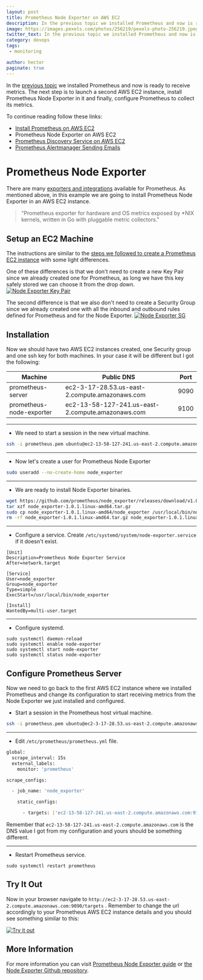 ```yaml
---
layout: post
title: Prometheus Node Exporter on AWS EC2
description: In the previous topic we installed Prometheus and now is ready to receive metrics.
image: https://images.pexels.com/photos/256219/pexels-photo-256219.jpeg?auto=compress&cs=tinysrgb&dpr=2&h=650&w=940
twitter_text: In the previous topic we installed Prometheus and now is ready to receive metrics.
category: devops
tags:
 - monitoring

author: hector
paginate: true
---
```


In the [previous topic](https://codewizardly.com/prometheus-on-aws-ec2-part1) we installed Prometheus and now is ready to receive metrics. The next step is to launch a second AWS EC2 instance, install Prometheus Node Exporter in it and finally, configure Prometheus to collect its metrics.

To continue reading follow these links:

* [Install Prometheus on AWS EC2](https://codewizardly.com/prometheus-on-aws-ec2-part1)
* Prometheus Node Exporter on AWS EC2
* [Prometheus Discovery Service on AWS EC2](https://codewizardly.com/prometheus-on-aws-ec2-part3)
* [Prometheus Alertmanager Sending Emails](https://codewizardly.com/prometheus-on-aws-ec2-part4)

# Prometheus Node Exporter

There are many [exporters and integrations](https://prometheus.io/docs/instrumenting/exporters) available for Prometheus. As mentioned above, in this example we are going to install Prometheus Node Exporter in an AWS EC2 instance.  

> "Prometheus exporter for hardware and OS metrics exposed by *NIX kernels, written in Go with pluggable metric collectors." 

## Setup an EC2 Machine

The instructions are similar to the [steps we followed to create a Prometheus EC2 instance](https://codewizardly.com/prometheus-on-aws-ec2-part1/#create-an-aws-ec2-instance) with some light differences. 

One of these differences is that we don't need to create a new Key Pair since we already created one for Prometheus, as long we have this key safely stored we can choose it from the drop down.
[![Node Exporter Key Pair](https://hndoss-blog-bucket.s3.amazonaws.com/prometheus-on-aws-ec2/14-node-exporter-key-pair.png)](https://hndoss-blog-bucket.s3.amazonaws.com/prometheus-on-aws-ec2/14-node-exporter-key-pair.png)

The second difference is that we also don't need to create a Security Group since we already created one with all the inbound and outbound rules defined for Prometheus and for the Node Exporter.
[![Node Exporter SG](https://hndoss-blog-bucket.s3.amazonaws.com/prometheus-on-aws-ec2/13-node-exporter-security-group.png)](https://hndoss-blog-bucket.s3.amazonaws.com/prometheus-on-aws-ec2/13-node-exporter-security-group.png)

## Installation

Now we should have two AWS EC2 instances created, one Security group and one ssh key for both machines. In your case it will be different but I got the following:

| Machine | Public DNS | Port |
|---------|-----------|------|
|prometheus-server| ec2-3-17-28.53.us-east-2.compute.amazonaws.com | 9090 |
|prometheus-node-exporter| ec2-13-58-127-241.us-east-2.compute.amazonaws.com | 9100 |

---
* We need to start a session in the new virtual machine.

``` bash
ssh -i prometheus.pem ubuntu@ec2-13-58-127-241.us-east-2.compute.amazonaws.com
```

---
* Now let's create a user for Prometheus Node Exporter

``` bash
sudo useradd --no-create-home node_exporter
```

---
* We are ready to install Node Exporter binaries.

``` bash
wget https://github.com/prometheus/node_exporter/releases/download/v1.0.1/node_exporter-1.0.1.linux-amd64.tar.gz
tar xzf node_exporter-1.0.1.linux-amd64.tar.gz
sudo cp node_exporter-1.0.1.linux-amd64/node_exporter /usr/local/bin/node_exporter
rm -rf node_exporter-1.0.1.linux-amd64.tar.gz node_exporter-1.0.1.linux-amd64
```

---
* Configure a service. Create `/etc/systemd/system/node-exporter.service` if it doesn't exist.

``` 
[Unit]
Description=Prometheus Node Exporter Service
After=network.target

[Service]
User=node_exporter
Group=node_exporter
Type=simple
ExecStart=/usr/local/bin/node_exporter

[Install]
WantedBy=multi-user.target
```

---
* Configure systemd.
``` 
sudo systemctl daemon-reload
sudo systemctl enable node-exporter
sudo systemctl start node-exporter
sudo systemctl status node-exporter
```

## Configure Prometheus Server

Now we need to go back to the first AWS EC2 instance where we installed Prometheus and change its configuration to start receiving metrics from the Node Exporter we just installed and configured.

* Start a session in the Prometheus host virtual machine.
``` bash
ssh -i prometheus.pem ubuntu@ec2-3-17-28.53.us-east-2.compute.amazonaws.com
```

---
* Edit `/etc/prometheus/prometheus.yml` file.

```bash
global:
  scrape_interval: 15s
  external_labels:
    monitor: 'prometheus'

scrape_configs:

  - job_name: 'node_exporter'

    static_configs:

      - targets: ['ec2-13-58-127-241.us-east-2.compute.amazonaws.com:9100']
```

Remember that `ec2-13-58-127-241.us-east-2.compute.amazonaws.com` is the DNS value I got from my configuration and yours should be something different.

---
* Restart Prometheus service.
``` 
sudo systemctl restart prometheus
```

## Try It Out

Now in your browser navigate to `http://ec2-3-17-28.53.us-east-2.compute.amazonaws.com:9090/targets` . Remember to change the url accordingly to your Prometheus AWS EC2 instance details and you should see something similar to this:

[![Try it out](https://hndoss-blog-bucket.s3.amazonaws.com/prometheus-on-aws-ec2/12-prometheus-node-exporter.png)](https://hndoss-blog-bucket.s3.amazonaws.com/prometheus-on-aws-ec2/12-prometheus-node-exporter.png)

## More Information

For more information you can visit [Prometheus Node Exporter guide](https://prometheus.io/docs/guides/node-exporter) or [the Node Exporter Github repository](https://github.com/prometheus/node_exporter). 
